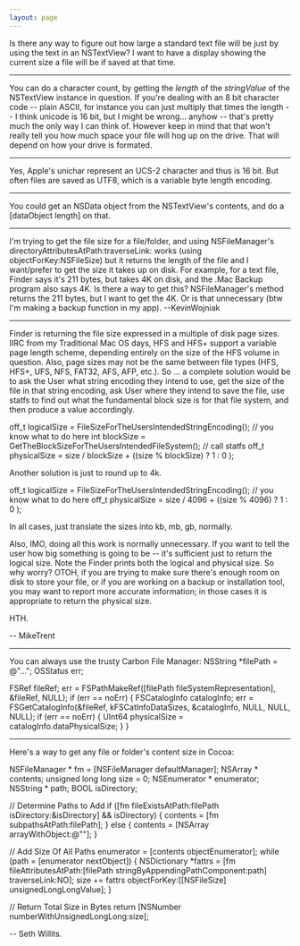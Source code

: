 ```yaml
---
layout: page
---
```


Is there any way to figure out how large a standard text file will be just by using the text in an NSTextView? I want to have a display showing the current size a file will be if saved at that time.

----

You can do a character count, by getting the *length* of the *stringValue* of the NSTextView instance in question.  If you're dealing with an 8 bit character code -- plain ASCII, for instance you can just multiply that times the length -- I think unicode is 16 bit, but I might be wrong... anyhow -- that's pretty much the only way I can think of.  However keep in mind that that won't really tell you how much space your file will hog up on the drive.  That will depend on how your drive is formated.

----

Yes, Apple's unichar represent an UCS-2 character and thus is 16 bit. But often files are saved as UTF8, which is a variable byte length encoding.

----

You could get an NSData object from the NSTextView's contents, and do a [dataObject length] on that.

----

I'm trying to get the file size for a file/folder, and using NSFileManager's directoryAttributesAtPath:traverseLink: works (using objectForKey:NSFileSize) but it returns the length of the file and I want/prefer to get the size it takes up on disk. For example, for a text file, Finder says it's 211 bytes, but takes 4K on disk, and the .Mac Backup program also says 4K. Is there a way to get this? NSFileManager's method returns the 211 bytes, but I want to get the 4K. Or is that unnecessary (btw I'm making a backup function in my app). --KevinWojniak

----

Finder is returning the file size expressed in a multiple of disk page sizes. IIRC from my Traditional Mac OS days, HFS and HFS+ support a variable page length scheme, depending entirely on the size of the HFS volume in question. Also, page sizes may not be the same between file types (HFS, HFS+, UFS, NFS, FAT32, AFS, AFP, etc.). So ... a complete solution would be to ask the User what string encoding they intend to use, get the size of the file in that string encoding, ask User where they intend to save the file, use statfs to find out what the fundamental block size is for that file system, and then produce a value accordingly. 

    
off_t logicalSize = FileSizeForTheUsersIntendedStringEncoding(); // you know what to do here
int blockSize = GetTheBlockSizeForTheUsersIntendedFileSystem(); // call statfs
off_t physicalSize = size / blockSize + ((size % blockSize) ? 1 : 0 );


Another solution is just to round up to 4k. 

    
off_t logicalSize = FileSizeForTheUsersIntendedStringEncoding(); // you know what to do here
off_t physicalSize = size / 4096 + ((size % 4096) ? 1 : 0 );


In all cases, just translate the sizes into kb, mb, gb, normally. 

Also, IMO, doing all this work is normally unnecessary. If you want to tell the user how big something is going to be -- it's sufficient just to return the logical size. Note the Finder prints both the logical and physical size. So why worry? OTOH, if you are trying to make sure there's enough room on disk to store your file, or if you are working on a backup or installation tool, you may want to report more accurate information; in those cases it is appropriate to return the physical size.

HTH.

-- MikeTrent

----

You can always use the trusty Carbon File Manager:
    NSString *filePath = @"...";
OSStatus err;

FSRef fileRef;
err = FSPathMakeRef([filePath fileSystemRepresentation], &fileRef, NULL);
if (err == noErr) {
    FSCatalogInfo catalogInfo;
    err = FSGetCatalogInfo(&fileRef, kFSCatInfoDataSizes, &catalogInfo, NULL, NULL, NULL);
    if (err == noErr) {
        UInt64 physicalSize = catalogInfo.dataPhysicalSize;
    }
}


----

Here's a way to get any file or folder's content size in Cocoa:

    
NSFileManager * fm = [NSFileManager defaultManager];
NSArray * contents;
unsigned long long size = 0;
NSEnumerator * enumerator;
NSString * path;
BOOL isDirectory;


// Determine Paths to Add
if ([fm fileExistsAtPath:filePath isDirectory:&isDirectory] && isDirectory) {
	contents = [fm subpathsAtPath:filePath];
} else {
	contents = [NSArray arrayWithObject:@""];
}

// Add Size Of All Paths
enumerator = [contents objectEnumerator];
while (path = [enumerator nextObject]) {
	NSDictionary *fattrs = [fm fileAttributesAtPath:[filePath stringByAppendingPathComponent:path] traverseLink:NO];
	size += fattrs objectForKey:[[NSFileSize] unsignedLongLongValue];
}

// Return Total Size in Bytes
return [NSNumber numberWithUnsignedLongLong:size];


-- Seth Willits.
